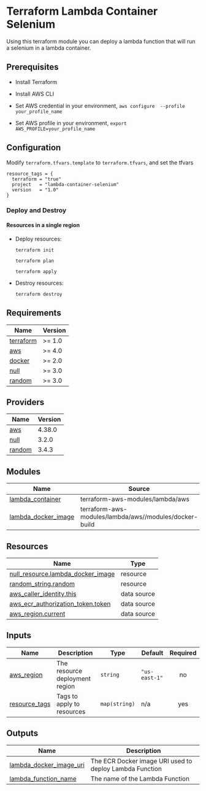 # Terraform Lambda Container Selenium

Using this terraform module you can deploy a lambda function that will run a selenium in a lambda container.

## Prerequisites

- Install Terraform

- Install AWS CLI

- Set AWS credential in your environment, ```aws configure  --profile your_profile_name```

- Set AWS profile in your environment, ```export AWS_PROFILE=your_profile_name```

## Configuration

Modify ```terraform.tfvars.template``` to ```terraform.tfvars```, and set the tfvars

```
resource_tags = {
  terraform = "true"
  project   = "lambda-container-selenium"
  version   = "1.0"
}
```

### Deploy and Destroy

#### Resources in a single region

- Deploy resources:

   `terraform init`

   `terraform plan`

   `terraform apply`

- Destroy resources:

   `terraform destroy`


<!-- BEGIN_TF_DOCS -->
## Requirements

| Name | Version |
|------|---------|
| <a name="requirement_terraform"></a> [terraform](#requirement\_terraform) | >= 1.0 |
| <a name="requirement_aws"></a> [aws](#requirement\_aws) | >= 4.0 |
| <a name="requirement_docker"></a> [docker](#requirement\_docker) | >= 2.0 |
| <a name="requirement_null"></a> [null](#requirement\_null) | >= 3.0 |
| <a name="requirement_random"></a> [random](#requirement\_random) | >= 3.0 |

## Providers

| Name | Version |
|------|---------|
| <a name="provider_aws"></a> [aws](#provider\_aws) | 4.38.0 |
| <a name="provider_null"></a> [null](#provider\_null) | 3.2.0 |
| <a name="provider_random"></a> [random](#provider\_random) | 3.4.3 |

## Modules

| Name | Source | Version |
|------|--------|---------|
| <a name="module_lambda_container"></a> [lambda\_container](#module\_lambda\_container) | terraform-aws-modules/lambda/aws | 4.6.0 |
| <a name="module_lambda_docker_image"></a> [lambda\_docker\_image](#module\_lambda\_docker\_image) | terraform-aws-modules/lambda/aws//modules/docker-build | 4.6.0 |

## Resources

| Name | Type |
|------|------|
| [null_resource.lambda_docker_image](https://registry.terraform.io/providers/hashicorp/null/latest/docs/resources/resource) | resource |
| [random_string.random](https://registry.terraform.io/providers/hashicorp/random/latest/docs/resources/string) | resource |
| [aws_caller_identity.this](https://registry.terraform.io/providers/hashicorp/aws/latest/docs/data-sources/caller_identity) | data source |
| [aws_ecr_authorization_token.token](https://registry.terraform.io/providers/hashicorp/aws/latest/docs/data-sources/ecr_authorization_token) | data source |
| [aws_region.current](https://registry.terraform.io/providers/hashicorp/aws/latest/docs/data-sources/region) | data source |

## Inputs

| Name | Description | Type | Default | Required |
|------|-------------|------|---------|:--------:|
| <a name="input_aws_region"></a> [aws\_region](#input\_aws\_region) | The resource deployment region | `string` | `"us-east-1"` | no |
| <a name="input_resource_tags"></a> [resource\_tags](#input\_resource\_tags) | Tags to apply to resources | `map(string)` | n/a | yes |

## Outputs

| Name | Description |
|------|-------------|
| <a name="output_lambda_docker_image_uri"></a> [lambda\_docker\_image\_uri](#output\_lambda\_docker\_image\_uri) | The ECR Docker image URI used to deploy Lambda Function |
| <a name="output_lambda_function_name"></a> [lambda\_function\_name](#output\_lambda\_function\_name) | The name of the Lambda Function |
<!-- END_TF_DOCS -->